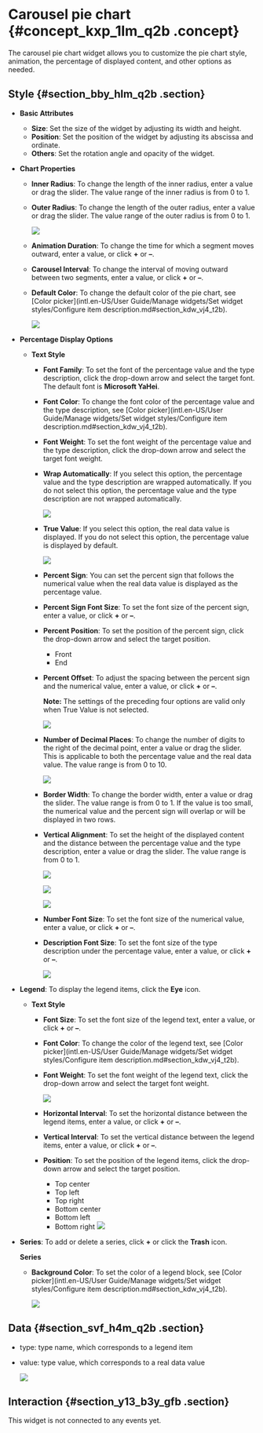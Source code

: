 # Carousel pie chart {#concept_kxp_1lm_q2b .concept}

The carousel pie chart widget allows you to customize the pie chart style, animation, the percentage of displayed content, and other options as needed.

## Style {#section_bby_hlm_q2b .section}

-   **Basic Attributes**

    -   **Size**: Set the size of the widget by adjusting its width and height.
    -   **Position**: Set the position of the widget by adjusting its abscissa and ordinate.
    -   **Others**: Set the rotation angle and opacity of the widget.
-   **Chart Properties**
    -   **Inner Radius**: To change the length of the inner radius, enter a value or drag the slider. The value range of the inner radius is from 0 to 1.
    -   **Outer Radius**: To change the length of the outer radius, enter a value or drag the slider. The value range of the outer radius is from 0 to 1.

        ![](http://static-aliyun-doc.oss-cn-hangzhou.aliyuncs.com/assets/img/16959/15580841229264_en-US.png)

    -   **Animation Duration**: To change the time for which a segment moves outward, enter a value, or click **+** or **–**.
    -   **Carousel Interval**: To change the interval of moving outward between two segments, enter a value, or click **+** or **–**.
    -   **Default Color**: To change the default color of the pie chart, see [Color picker](intl.en-US/User Guide/Manage widgets/Set widget styles/Configure item description.md#section_kdw_vj4_t2b).

        ![](http://static-aliyun-doc.oss-cn-hangzhou.aliyuncs.com/assets/img/16959/15580841229400_en-US.png)

-   **Percentage Display Options**
    -   **Text Style**
        -   **Font Family**: To set the font of the percentage value and the type description, click the drop-down arrow and select the target font. The default font is **Microsoft YaHei**.
        -   **Font Color**: To change the font color of the percentage value and the type description, see [Color picker](intl.en-US/User Guide/Manage widgets/Set widget styles/Configure item description.md#section_kdw_vj4_t2b).
        -   **Font Weight**: To set the font weight of the percentage value and the type description, click the drop-down arrow and select the target font weight.
        -   **Wrap Automatically**: If you select this option, the percentage value and the type description are wrapped automatically. If you do not select this option, the percentage value and the type description are not wrapped automatically.

            ![](http://static-aliyun-doc.oss-cn-hangzhou.aliyuncs.com/assets/img/16959/15580841239401_en-US.png)

        -   **True Value**: If you select this option, the real data value is displayed. If you do not select this option, the percentage value is displayed by default.

            ![](http://static-aliyun-doc.oss-cn-hangzhou.aliyuncs.com/assets/img/16959/15580841239402_en-US.png)

        -   **Percent Sign**: You can set the percent sign that follows the numerical value when the real data value is displayed as the percentage value.
        -   **Percent Sign Font Size**: To set the font size of the percent sign, enter a value, or click **+** or **–**.
        -   **Percent Position**: To set the position of the percent sign, click the drop-down arrow and select the target position.
            -   Front
            -   End
        -   **Percent Offset**: To adjust the spacing between the percent sign and the numerical value, enter a value, or click **+** or **–**.

            **Note:** The settings of the preceding four options are valid only when True Value is not selected.

            ![](http://static-aliyun-doc.oss-cn-hangzhou.aliyuncs.com/assets/img/16959/15580841239403_en-US.png)

        -   **Number of Decimal Places**: To change the number of digits to the right of the decimal point, enter a value or drag the slider. This is applicable to both the percentage value and the real data value. The value range is from 0 to 10.

            ![](http://static-aliyun-doc.oss-cn-hangzhou.aliyuncs.com/assets/img/16959/15580841239430_en-US.png)

        -   **Border Width**: To change the border width, enter a value or drag the slider. The value range is from 0 to 1. If the value is too small, the numerical value and the percent sign will overlap or will be displayed in two rows.
        -   **Vertical Alignment**: To set the height of the displayed content and the distance between the percentage value and the type description, enter a value or drag the slider. The value range is from 0 to 1.

            ![](http://static-aliyun-doc.oss-cn-hangzhou.aliyuncs.com/assets/img/16959/15580841239431_en-US.png)

            ![](http://static-aliyun-doc.oss-cn-hangzhou.aliyuncs.com/assets/img/16959/15580841239432_en-US.png)

            ![](http://static-aliyun-doc.oss-cn-hangzhou.aliyuncs.com/assets/img/16959/15580841239433_en-US.png)

        -   **Number Font Size**: To set the font size of the numerical value, enter a value, or click **+** or **–**.
        -   **Description Font Size**: To set the font size of the type description under the percentage value, enter a value, or click **+** or **–**.

            ![](http://static-aliyun-doc.oss-cn-hangzhou.aliyuncs.com/assets/img/16959/15580841239434_en-US.png)

-   **Legend**: To display the legend items, click the **Eye** icon.
    -   **Text Style**
        -   **Font Size**: To set the font size of the legend text, enter a value, or click **+** or **–**.
        -   **Font Color**: To change the color of the legend text, see [Color picker](intl.en-US/User Guide/Manage widgets/Set widget styles/Configure item description.md#section_kdw_vj4_t2b).
        -   **Font Weight**: To set the font weight of the legend text, click the drop-down arrow and select the target font weight.

            ![](http://static-aliyun-doc.oss-cn-hangzhou.aliyuncs.com/assets/img/16959/15580841239435_en-US.png)

        -   **Horizontal Interval**: To set the horizontal distance between the legend items, enter a value, or click **+** or **–**.
        -   **Vertical Interval**: To set the vertical distance between the legend items, enter a value, or click **+** or **–**.
        -   **Position**: To set the position of the legend items, click the drop-down arrow and select the target position.

            -   Top center
            -   Top left
            -   Top right
            -   Bottom center
            -   Bottom left
            -   Bottom right
            ![](http://static-aliyun-doc.oss-cn-hangzhou.aliyuncs.com/assets/img/16959/15580841239436_en-US.png)

-   **Series**: To add or delete a series, click **+** or click the **Trash** icon.

    **Series**

    -   **Background Color**: To set the color of a legend block, see [Color picker](intl.en-US/User Guide/Manage widgets/Set widget styles/Configure item description.md#section_kdw_vj4_t2b).

        ![](http://static-aliyun-doc.oss-cn-hangzhou.aliyuncs.com/assets/img/16959/15580841239437_en-US.png)


## Data {#section_svf_h4m_q2b .section}

-   type: type name, which corresponds to a legend item
-   value: type value, which corresponds to a real data value

    ![](http://static-aliyun-doc.oss-cn-hangzhou.aliyuncs.com/assets/img/16959/15580841239438_en-US.png)


## Interaction {#section_y13_b3y_gfb .section}

This widget is not connected to any events yet.

